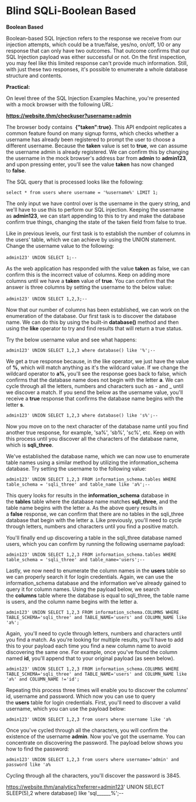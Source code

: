 # Blind SQLi-Boolean Based

**Boolean Based**

Boolean-based SQL Injection refers to the response we receive from our injection attempts, which could be a true/false, yes/no, on/off, 1/0 or any response that can only have two outcomes. That outcome confirms that our SQL Injection payload was either successful or not. On the first inspection, you may feel like this limited response can't provide much information. Still, with just these two responses, it's possible to enumerate a whole database structure and contents.

**Practical:**

On level three of the SQL Injection Examples Machine, you're presented with a mock browser with the following URL:

**https://website.thm/checkuser?username=admin**


The browser body contains  **{"taken":true}**. This API endpoint replicates a common feature found on many signup forms, which checks whether a username has already been registered to prompt the user to choose a different username. Because the **taken** value is set to **true**, we can assume the username admin is already registered. We can confirm this by changing the username in the mock browser's address bar from **admin** to **admin123**, and upon pressing enter, you'll see the value **taken** has now changed to **false**.

The SQL query that is processed looks like the following:

`select * from users where username = '%username%' LIMIT 1;`

The only input we have control over is the username in the query string, and we'll have to use this to perform our SQL injection. Keeping the username as **admin123**, we can start appending to this to try and make the database confirm true things, changing the state of the taken field from false to true.


Like in previous levels, our first task is to establish the number of columns in the users' table, which we can achieve by using the UNION statement. Change the username value to the following:

`admin123' UNION SELECT 1;--` 

As the web application has responded with the value **taken** as false, we can confirm this is the incorrect value of columns. Keep on adding more columns until we have a **taken** value of **true**. You can confirm that the answer is three columns by setting the username to the below value:

  
`admin123' UNION SELECT 1,2,3;--` 


Now that our number of columns has been established, we can work on the enumeration of the database. Our first task is to discover the database name. We can do this by using the built-in **database()** method and then using the **like** operator to try and find results that will return a true status.

Try the below username value and see what happens:

  
`admin123' UNION SELECT 1,2,3 where database() like '%';--`

We get a true response because, in the like operator, we just have the value of **%**, which will match anything as it's the wildcard value. If we change the wildcard operator to **a%**, you'll see the response goes back to false, which confirms that the database name does not begin with the letter **a**. We can cycle through all the letters, numbers and characters such as - and _ until we discover a match. If you send the below as the username value, you'll receive a **true** response that confirms the database name begins with the letter **s**.

  
`admin123' UNION SELECT 1,2,3 where database() like 's%';--`

  
Now you move on to the next character of the database name until you find another true response, for example, 'sa%', 'sb%', 'sc%', etc. Keep on with this process until you discover all the characters of the database name, which is **sqli_three**.

We've established the database name, which we can now use to enumerate table names using a similar method by utilizing the information_schema database. Try setting the username to the following value:

  
`admin123' UNION SELECT 1,2,3 FROM information_schema.tables WHERE table_schema = 'sqli_three' and table_name like 'a%';--`


This query looks for results in the **information_schema** database in the **tables** table where the database name matches **sqli_three**, and the table name begins with the letter a. As the above query results in a **false** response, we can confirm that there are no tables in the sqli_three database that begin with the letter a. Like previously, you'll need to cycle through letters, numbers and characters until you find a positive match.

  
You'll finally end up discovering a table in the sqli_three database named users, which you can confirm by running the following username payload:


`admin123' UNION SELECT 1,2,3 FROM information_schema.tables WHERE table_schema = 'sqli_three' and table_name='users';--`


Lastly, we now need to enumerate the column names in the **users** table so we can properly search it for login credentials. Again, we can use the information_schema database and the information we've already gained to query it for column names. Using the payload below, we search the **columns** table where the database is equal to sqli_three, the table name is users, and the column name begins with the letter a.

  
`admin123' UNION SELECT 1,2,3 FROM information_schema.COLUMNS WHERE TABLE_SCHEMA='sqli_three' and TABLE_NAME='users' and COLUMN_NAME like 'a%';`


Again,  you'll need to cycle through letters, numbers and characters until you find a match. As you're looking for multiple results, you'll have to add this to your payload each time you find a new column name to avoid discovering the same one. For example, once you've found the column named **id**, you'll append that to your original payload (as seen below).

  
`admin123' UNION SELECT 1,2,3 FROM information_schema.COLUMNS WHERE TABLE_SCHEMA='sqli_three' and TABLE_NAME='users' and COLUMN_NAME like 'a%' and COLUMN_NAME !='id';`

  
Repeating this process three times will enable you to discover the columns' id, username and password. Which now you can use to query the **users** table for login credentials. First, you'll need to discover a valid username, which you can use the payload below:

  
`admin123' UNION SELECT 1,2,3 from users where username like 'a%`

  
Once you've cycled through all the characters, you will confirm the existence of the username **admin**. Now you've got the username. You can concentrate on discovering the password. The payload below shows you how to find the password:

  
`admin123' UNION SELECT 1,2,3 from users where username='admin' and password like 'a%`

  
Cycling through all the characters, you'll discover the password is 3845.






https://website.thm/analytics?referrer=admin123' UNION SELECT SLEEP(5),2 where database() like 'sql______%';--